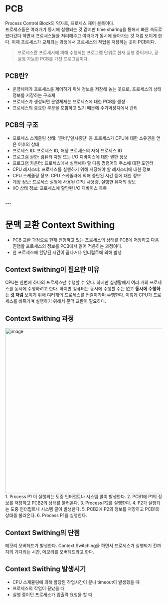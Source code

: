 # PCB
Process Control Block의 약자로, 프로세스 제어 블록이다.</br>
프로세스들은 여러개가 동시에 실행되는 것 같지만 time sharing을 통해서 빠른 속도로 왔다갔다 하면서 프로세스들을 처리해주고
여러개가 동시에 돌아가는 것 처럼 보이게 한다. 이때 프로세스가 교체되는 과정에서 프로세스의 작업을 저장하는 곳이 PCB이다.
> 프로세스란 프로세서에 의해 수행되는 프로그램 단위로 현재 실행 중이거나, 곧 실행 가능한 PCB를 가진 프로그램이다.
## PCB란?
* 운영체제가 프로세스를 제어하기 위해 정보를 저장해 놓는 곳으로, 프로세스의 상태 정보를 저장하는 구조체
* 프로세스가 생성되면 운영체제는 프로세스에 대한 PCB를 생성
* 프로세스의 중요한 부분을 포함하고 있기 때문에 주기억장치에서 관리


## PCB의 구조
* 프로세스 스케줄링 상태: '준비','일시중단' 등 프로세스가 CPU에 대한 소유권을 얻은 이후의 상태
* 프로세스 ID: 프로세스 ID, 해당 프로세스의 자식 프로세스 ID
* 프로그램 권한: 컴퓨터 자원 또는 I/O 디바이스에 대한 권한 정보
* 프로그램 카운터: 프로세스에서 실행해야 할 다음 명령어의 주소에 대한 포인터
* CPU 레지스터: 프로세스를 실행하기 위해 저장해야 할 레지스터에 대한 정보
* CPU 스케줄링 정보: CPU 스케줄러에 의해 중단된 시간 등에 대한 정보
* 계정 정보: 프로세스 실행에 사용된 CPU 사용량, 실행한 유저의 정보
* I/O 상태 정보: 프로세스에 할당된 I/O 디바이스 목록

</br>
---
</br>

# 문맥 교환 Context Swithing
* PCB 교환 과정으로 현재 진행하고 있는 프로세스의 상태를 PCB에 저장하고 다음 진행할 프로세스의
정보를 PCB에서 읽어 적용하는 과정이다.
* 한 프로세스에 할당된 시간이 끝나거나 인터럽트에 의해 발생

## Context Swithing이 필요한 이유
CPU는 한번에 하나의 프로세스만 수행할 수 있다. 하지만 실생활에서 여러 개의 프로세스를 동시에 수행하려고 한다.
하지만 컴퓨터는 동시에 수행할 수는 없고 **동시에 수행하는 것 처럼** 보이기 위해 여러개의 프로세스를 번갈아가며 수행한다.
이렇게 CPU가 프로세스를 바꿔가며 실행하기 위해서 문맥 교환이 필요하다. 

## Context Swithing 과정
<img width="529" alt="image" src="https://github.com/amazinguss/cs_study/assets/57309311/d2f5ba76-8c6e-4219-96d6-b203db266205">
1. Process P1 이 실행되는 도중 인터럽트나 시스템 콜이 발생한다.
2. PCB1에 P1의 정보를 저장하고 PCB2의 상태를 불러온다.
3. Process P2를 실행한다.
4. P2가 실행되는 도중 인터럽트나 시스템 콜이 발생한다.
5. PCB2에 P2의 정보를 저장하고 PCB1의 상태를 불러온다.
6. Process P1을 실행한다.

## Context Swithing의 단점
메모리 오버헤드가 발생한다.
Context Switching을 하면서 프로세스가 실행되기 전까지의 기다리는 시간, 메모리를 오버헤드라고 한다.

## Context Swithing 발생시기
* CPU 스케쥴링에 의해 할당된 작업시간이 끝나 timeout이 발생했을 때
* 프로세스의 작업이 끝났을 때
* 실행 중이던 프로세스가 입출력 요청을 할 때
  
